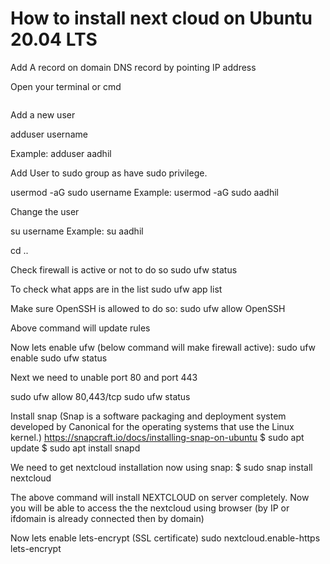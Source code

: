 # How to install next cloud on Ubuntu 20.04 LTS

Add A record on domain DNS record by pointing IP address

Open your terminal or cmd

```ssh root@ip-address
```

Add a new user

adduser username

Example: adduser aadhil

Add User to sudo group as have sudo privilege.

usermod -aG sudo username
Example: usermod -aG sudo aadhil 

Change the user 

su username
Example: su aadhil

cd ..

Check firewall is active or not to do so
sudo ufw status

To check what apps are in the list
sudo ufw app list

Make sure OpenSSH is allowed to do so:
sudo ufw allow OpenSSH

Above command will update rules

Now lets enable ufw (below command will make firewall active):
sudo ufw enable
sudo ufw status

Next we need to unable port 80 and port 443 

sudo ufw allow 80,443/tcp
sudo ufw status

Install snap (Snap is a software packaging and deployment system developed by Canonical for the operating systems that use the Linux kernel.)
https://snapcraft.io/docs/installing-snap-on-ubuntu
$ sudo apt update
$ sudo apt install snapd

We need to get nextcloud installation now using snap:
$ sudo snap install nextcloud

The above command will install NEXTCLOUD on server completely. Now you will be able to access the the nextcloud using browser (by IP or ifdomain is already connected then by domain)


Now lets enable lets-encrypt (SSL certificate)
sudo nextcloud.enable-https lets-encrypt

